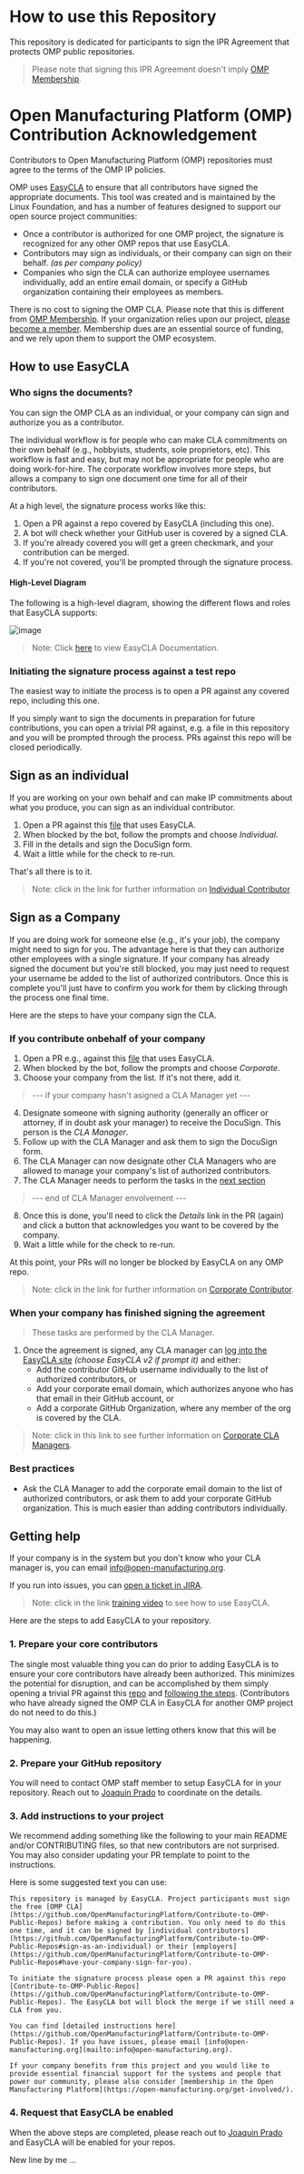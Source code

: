 # How to use this Repository
This repository is dedicated for participants to sign the IPR Agreement that protects OMP public repositories.

> Please note that signing this IPR Agreement doesn't imply [OMP Membership](https://open-manufacturing.org/get-involved/).

# Open Manufacturing Platform (OMP) Contribution Acknowledgement

Contributors to Open Manufacturing Platform (OMP) repositories must agree to the terms of the OMP IP policies.

OMP uses [EasyCLA](https://easycla.lfx.linuxfoundation.org/#/) to ensure that all contributors have signed the appropriate documents. This tool was created and is maintained by the Linux Foundation, and has a number of features designed to support our open source project communities:

* Once a contributor is authorized for one OMP project, the signature is recognized for any other OMP repos that use EasyCLA.
* Contributors may sign as individuals, or their company can sign on their behalf. *(as per company policy)*
* Companies who sign the CLA can authorize employee usernames individually, add an entire email domain, or specify a GitHub organization containing their employees as members.

There is no cost to signing the OMP CLA. Please note that this is different from [OMP Membership](https://open-manufacturing.org). If your organization relies upon our project, [please become a member](https://open-manufacturing.org/get-involved/). Membership dues are an essential source of funding, and we rely upon them to support the OMP ecosystem.

## How to use EasyCLA

### Who signs the documents?

You can sign the OMP CLA as an individual, or your company can sign and authorize you as a contributor. 

The individual workflow is for people who can make CLA commitments on their own behalf (e.g., hobbyists, students, sole proprietors, etc). This workflow is fast and easy, but may not be appropriate for people who are doing work-for-hire. The corporate workflow involves more steps, but allows a company to sign one document one time for all of their contributors.

At a high level, the signature process works like this:

1. Open a PR against a repo covered by EasyCLA (including this one).
1. A bot will check whether your GitHub user is covered by a signed CLA.
1. If you're already covered you will get a green checkmark, and your contribution can be merged.
1. If you're not covered, you'll be prompted through the signature process.

#### High-Level Diagram

The following is a high-level diagram, showing the different flows and roles that EasyCLA supports:

![image](https://user-images.githubusercontent.com/3258579/138139396-311ac7e9-5150-41b6-a520-1968ec9ffeb4.png)

> Note: Click [here](https://docs.linuxfoundation.org/lfx/easycla) to view EasyCLA Documentation.
### Initiating the signature process against a test repo

The easiest way to initiate the process is to open a PR against any covered repo, including this one.

If you simply want to sign the documents in preparation for future contributions, you can open a trivial PR against, e.g. a file in this repository and you will be prompted through the process. PRs against this repo will be closed periodically.

## Sign as an individual

If you are working on your own behalf and can make IP commitments about what you produce, you can sign as an individual contributor. 

1. Open a PR against this [file](https://github.com/OpenManufacturingPlatform/Contribute-to-OMP-Public-Repos/edit/main/Raise-a-PR-against-this-file.md) that uses EasyCLA.
1. When blocked by the bot, follow the prompts and choose *Individual*.
1. Fill in the details and sign the DocuSign form.
1. Wait a little while for the check to re-run.

That's all there is to it.

> Note: click in the link for further information on [Individual Contributor](https://docs.linuxfoundation.org/lfx/easycla/v2-current/contributors/individual-contributor)
## Sign as a Company

If you are doing work for someone else (e.g., it's your job), the company might need to sign for you. The advantage here is that they can authorize other employees with a single signature. If your company has already signed the document but you're still blocked, you may just need to request your username be added to the list of authorized contributors. Once this is complete you'll just have to confirm you work for them by clicking through the process one final time.

Here are the steps to have your company sign the CLA.

### If you contribute onbehalf of your company

1. Open a PR e.g., against this [file](https://github.com/OpenManufacturingPlatform/Contribute-to-OMP-Public-Repos/edit/main/Raise-a-PR-against-this-file.md) that uses EasyCLA.
1. When blocked by the bot, follow the prompts and choose *Corporate*.
1. Choose your company from the list. If it's not there, add it.
> --- if your company hasn't asigned a CLA Manager yet ---
4. Designate someone with signing authority (generally an officer or attorney, if in doubt ask your manager) to receive the DocuSign. This person is the *CLA Manager*.
5. Follow up with the CLA Manager and ask them to sign the DocuSign form.
6. The CLA Manager can now designate other CLA Managers who are allowed to manage your company's list of authorized contributors.
7. The CLA Manager needs to perform the tasks in the [next section](#when-your-company-has-finished-signing-the-agreement)
> --- end of CLA Manager envolvement ---
8. Once this is done, you'll need to click the *Details* link in the PR (again) and click a button that acknowledges you want to be covered by the company.
9. Wait a little while for the check to re-run.

At this point, your PRs will no longer be blocked by EasyCLA on any OMP repo.

> Note: click in the link for further information on [Corporate Contributor](https://docs.linuxfoundation.org/lfx/easycla/v2-current/contributors/corporate-contributor).

### When your company has finished signing the agreement

> These tasks are performed by the CLA Manager.

1. Once the agreement is signed, any CLA manager can [log into the EasyCLA site](https://easycla.lfx.linuxfoundation.org/#/) *(choose EasyCLA v2 if prompt it)* and either:
    * Add the contributor GitHub username individually to the list of authorized contributors, or
    * Add your corporate email domain, which authorizes anyone who has that email in their GitHub account, or
    * Add a corporate GitHub Organization, where any member of the org is covered by the CLA.

> Note: click in this link to see further information on [Corporate CLA Managers](https://docs.linuxfoundation.org/lfx/easycla/v2-current/corporate-cla-managers).

### Best practices

* Ask the CLA Manager to add the corporate email domain to the list of authorized contributors, or ask them to add your corporate GitHub organization. This is much easier than adding contributors individually.

## Getting help

If your company is in the system but you don't know who your CLA manager is, you can email [info@open-manufacturing.org](mailto:info@open-manufacturing.org).

If you run into issues, you can [open a ticket in JIRA](https://jira.linuxfoundation.org/plugins/servlet/theme/portal/4/create/143).

> Note: click in the link [training video](https://linuxfoundation.org/webinars/lfx-easycla-streamline-your-development-workflow/ ) to see how to use EasyCLA.


Here are the steps to add EasyCLA to your repository.

### 1. Prepare your core contributors

The single most valuable thing you can do prior to adding EasyCLA is to ensure your core contributors have already been authorized. This minimizes the potential for disruption, and can be accomplished by them simply opening a trivial PR against this [repo](https://github.com/OpenManufacturingPlatform/Contribute-to-OMP-Public-Repos) and [following the steps](#how-to-use-easycla). (Contributors who have already signed the OMP CLA in EasyCLA for another OMP project do not need to do this.)

You may also want to open an issue letting others know that this will be happening.

### 2. Prepare your GitHub repository

You will need to contact OMP staff member to setup EasyCLA for in your repository. Reach out to [Joaquin Prado](mailto:info@open-manufacturing.org) to coordinate on the details.

### 3. Add instructions to your project

We recommend adding something like the following to your main README and/or CONTRIBUTING files, so that new contributors are not surprised. You may also consider updating your PR template to point to the instructions.

Here is some suggested text you can use:

```
This repository is managed by EasyCLA. Project participants must sign the free [OMP CLA](https://github.com/OpenManufacturingPlatform/Contribute-to-OMP-Public-Repos) before making a contribution. You only need to do this one time, and it can be signed by [individual contributors](https://github.com/OpenManufacturingPlatform/Contribute-to-OMP-Public-Repos#sign-as-an-individual) or their [employers](https://github.com/OpenManufacturingPlatform/Contribute-to-OMP-Public-Repos#have-your-company-sign-for-you).

To initiate the signature process please open a PR against this repo [Contribute-to-OMP-Public-Repos](https://github.com/OpenManufacturingPlatform/Contribute-to-OMP-Public-Repos). The EasyCLA bot will block the merge if we still need a CLA from you.

You can find [detailed instructions here](https://github.com/OpenManufacturingPlatform/Contribute-to-OMP-Public-Repos). If you have issues, please email [info@open-manufacturing.org](mailto:info@open-manufacturing.org).

If your company benefits from this project and you would like to provide essential financial support for the systems and people that power our community, please also consider [membership in the Open Manufacturing Platform](https://open-manufacturing.org/get-involved/).
```

### 4. Request that EasyCLA be enabled

When the above steps are completed, please reach out to [Joaquin Prado](mailto:info@open-manufacturing.org) and EasyCLA will be enabled for your repos.

New line by me ...
